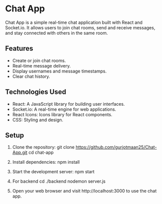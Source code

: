 # Chat App

Chat App is a simple real-time chat application built with React and Socket.io. It allows users to join chat rooms, send and receive messages, and stay connected with others in the same room.

## Features

- Create or join chat rooms.
- Real-time message delivery.
- Display usernames and message timestamps.
- Clear chat history.

## Technologies Used

- React: A JavaScript library for building user interfaces.
- Socket.io: A real-time engine for web applications.
- React Icons: Icons library for React components.
- CSS: Styling and design.

## Setup

1. Clone the repository:
    git clone https://github.com/gurjotmaan25/Chat-App.git
    cd chat-app

2. Install dependencies:
    npm install

3. Start the development server:
    npm start

4. For backend
    cd ./backend
    nodemon server.js

5. Open your web browser and visit http://localhost:3000 to use the chat app.

